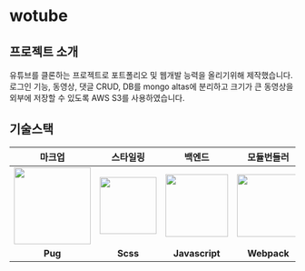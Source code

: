 # wotube

## 프로젝트 소개

유튜브를 클론하는 프로젝트로 포트폴리오 및 웹개발 능력을 올리기위해 제작했습니다. 로그인 기능, 동영상, 댓글 CRUD, DB를 mongo altas에 분리하고 크기가 큰 동영상을 외부에 저장할 수 있도록 AWS S3를 사용하였습니다.

## 기술스택
|마크업|스타일링|백엔드|모듈번들러|
|:----:|:----:|:----:|:----:|
| <img src="https://t1.daumcdn.net/cfile/tistory/21171341584531D110" width="135px"> |<img src="https://img1.daumcdn.net/thumb/R800x0/?scode=mtistory2&fname=https%3A%2F%2Ft1.daumcdn.net%2Fcfile%2Ftistory%2F994376385B56854A0D" width="100px"> |<img src="https://t1.daumcdn.net/cfile/tistory/2149683A58CA6BF313" width="110px"> |<img src="https://raw.githubusercontent.com/webpack/media/master/logo/icon-square-big.png" width="110px">
|**Pug**|**Scss**|**Javascript**|**Webpack**|